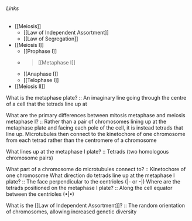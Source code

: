 ###### Links
- [[Meiosis]]
	- [[Law of Independent Assortment]]
	- [[Law of Segregation]]
- [[Meiosis I]]
	- [[Prophase I]]
	- > [[Metaphase I]]
	- [[Anaphase I]]
	- [[Telophase I]]
- [[Meiosis II]]


What is the metaphase plate? :: An imaginary line going through the centre of a cell that the tetrads line up at

What are the primary differences between mitosis metaphase and meiosis metaphase I? :: Rather than a pair of chromosomes lining up at the metaphase plate and facing each pole of the cell, it is instead tetrads that line up. Microtubules then connect to the kinetochore of one chromosome from each tetrad rather than the centromere of a chromosome

What lines up at the metaphase I plate? :: Tetrads (two homologous chromosome pairs)

What part of a chromosome do microtubules connect to? :: Kinetochore of one chromosome
What direction do tetrads line up at the metaphase I plate? :: The face perpendicular to the centrioles (|- or -|)
Where are the tetrads positioned on the metaphase I plate? :: Along the cell equator between the centrioles (•|•)

What is the [[Law of Independent Assortment]]? :: The random orientation of chromosomes, allowing increased genetic diversity